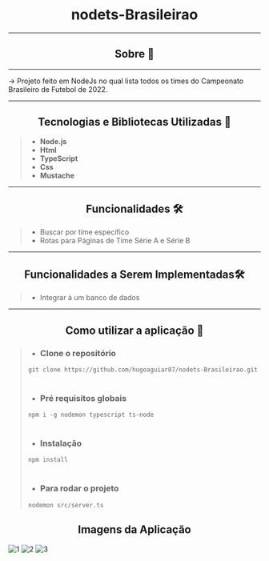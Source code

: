 
<h1 align="center">nodets-Brasileirao</h1>

---
<h2 align="center">Sobre 📖</h2>

---
<p>
    -> Projeto feito em NodeJs no qual lista todos os times do Campeonato Brasileiro de Futebol de 2022.
</p>

---

<h2 align="center">Tecnologias e Bibliotecas Utilizadas 📱</h2>

> - <b>Node.js</b> <br>
> - <b>Html</b>
> - <b>TypeScript</b>
> - <b>Css</b>
> - <b>Mustache</b>

---
<h2 align="center">Funcionalidades 🛠️</h2>


> - Buscar por time específico
> - Rotas para Páginas de Time Série A e Série B
---

<h2 align="center">Funcionalidades a Serem Implementadas🛠️</h2>

> - Integrar à um banco de dados
---


<h2 align="center">Como utilizar a aplicação 🤔</h2>

> - ### Clone o repositório <br>
>  `git clone https://github.com/hugoaguiar87/nodets-Brasileirao.git` <br><br>
> - ### Pré requisitos globais <br>
>  `npm i -g nodemon typescript ts-node` <br><br>
> - ### Instalação <br>
>  `npm install` <br><br>
> - ### Para rodar o projeto <br>
>  `nodemon src/server.ts`

<h2 align="center">Imagens da Aplicação</h2>

![1](https://user-images.githubusercontent.com/86810734/151160210-a76192c1-fff0-42bd-a0bf-8ca588ea8377.png)
![2](https://user-images.githubusercontent.com/86810734/151160214-6e572bd5-f65f-4852-9da0-c0e1ee47ac38.png)
![3](https://user-images.githubusercontent.com/86810734/151160221-ab3e812f-36b0-40fd-9137-b91359a8fcec.png)

